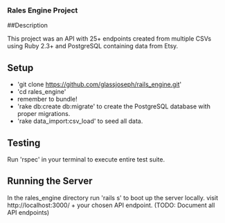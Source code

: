 ### Rales Engine Project

##Description

This project was an API with 25+ endpoints created from multiple CSVs using Ruby 2.3+ and PostgreSQL containing data from Etsy.


## Setup

* 'git clone https://github.com/glassjoseph/rails_engine.git'
* 'cd rales_engine'
* remember to bundle!
* 'rake db:create db:migrate' to create the PostgreSQL database with proper migrations.
* 'rake data_import:csv_load' to seed all data.


## Testing

Run 'rspec' in your terminal to execute entire test suite.



## Running the Server

In the rales_engine directory run 'rails s' to boot up the server locally.
visit http://localhost:3000/ + your chosen API endpoint. (TODO: Document all API endpoints)
